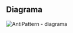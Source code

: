 ## Diagrama

![AntiPattern - diagrama](https://user-images.githubusercontent.com/79637913/204428440-32e428d0-2daa-46cb-ad10-4ffbe72be606.png)
